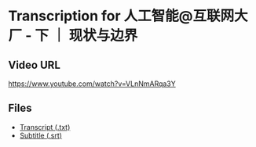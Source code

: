 # Transcription for 人工智能@互联网大厂 - 下 ｜ 现状与边界
## Video URL
https://www.youtube.com/watch?v=VLnNmARqa3Y
 
## Files
- [Transcript (.txt)](./transcript.txt)
- [Subtitle (.srt)](./transcript.srt)
